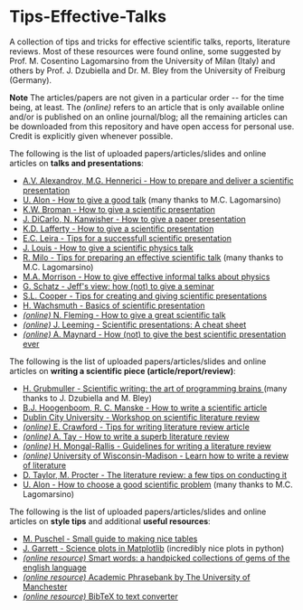 # Tips-Effective-Talks

A collection of tips and tricks for effective scientific talks, reports, literature reviews.
Most of these resources were found online, some suggested by Prof. M. Cosentino Lagomarsino from the University of Milan (Italy) and others by Prof. J. Dzubiella and Dr. M. Bley from the University of Freiburg (Germany).

**Note** The articles/papers are not given in a particular order -- for the time being, at least. The *(online)* refers to an article that is only available online and/or is published on an online journal/blog; all the remaining articles can be downloaded from this repository and have open access for personal use. Credit is explicitly given whenever possible.


 The following is the list of uploaded papers/articles/slides and online articles on **talks and presentations**:
 - [A.V. Alexandrov, M.G. Hennerici - How to prepare and deliver a scientific presentation](../main/Talk-and-presentation-tips/Alexandrov_Hennerici.pdf)
 - [U. Alon - How to give a good talk](../main/Talk-and-presentation-tips/Alon.pdf) (many thanks to M.C. Lagomarsino)
 - [K.W. Broman - How to give a scientific presentation](../main/Talk-and-presentation-tips/Broman.pdf)
 - [J. DiCarlo, N. Kanwisher - How to give a paper presentation](../main/Talk-and-presentation-tips/DiCarlo_Kanwisher.pdf)
 - [K.D. Lafferty - How to give a scientific presentation](../main/Talk-and-presentation-tips/Lafferty.pdf)
 - [E.C. Leira - Tips for a successfull scientific presentation](../main/Talk-and-presentation-tips/Leira.pdf)
 - [J. Louis - How to give a scientific physics talk](../main/Talk-and-presentation-tips/Louis.pdf)
 - [R. Milo - Tips for preparing an effective scientific talk](../main/Talk-and-presentation-tips/Milo.pdf) (many thanks to M.C. Lagomarsino)
 - [M.A. Morrison - How to give effective informal talks about physics](../main/Talk-and-presentation-tips/Morrison.pdf)
 - [G. Schatz - Jeff's view: how (not) to give a seminar](../main/Talk-and-presentation-tips/Schatz.pdf)
 - [S.L. Cooper - Tips for creating and giving scientific presentations](../main/Talk-and-presentation-tips/Unknown.pdf)
 - [H. Wachsmuth - Basics of scientific presentation](../main/Talk-and-presentation-tips/Wachsmuth.pdf)
 - [*(online)* N. Fleming - How to give a great scientific talk](https://www.nature.com/articles/d41586-018-07780-5)
 - [*(online)* J. Leeming - Scientific presentations: A cheat sheet](http://blogs.nature.com/naturejobs/2017/01/11/scientific-presentations-a-cheat-sheet/)
 - [*(online)* A. Maynard - How (not) to give the best scientific presentation ever](https://medium.com/edge-of-innovation/how-to-give-the-best-scientific-presentation-ever-c87e202718cf)

The following is the list of uploaded papers/articles/slides and online articles on **writing a scientific piece (article/report/review)**:
- [H. Grubmuller - Scientific writing: the art of programming brains ](../main/Writing-tips/Grubmuller.pdf) (many thanks to J. Dzubiella and M. Bley)
- [B.J. Hoogenboom, R. C. Manske - How to write a scientific article](../main/Writing-tips/Hoogenboom_Manske.pdf)
- [Dublin City University - Workshop on scientific literature review](../main/Writing-tips/Workshop.pdf)
- [*(online)* E. Crawford - Tips for writing literature review article](https://www.asbmb.org/asbmb-today/careers/120111/writing-a-scientific-literature-review-article)
- [*(online)* A. Tay - How to write a superb literature review](https://www.nature.com/articles/d41586-020-03422-x)
- [*(online)* H. Mongal-Rallis - Guidelines for writing a literature review](https://www.d.umn.edu/~hrallis/guides/researching/litreview.html)
- [*(online)* University of Wisconsin-Madison - Learn how to write a review of literature](https://writing.wisc.edu/handbook/assignments/reviewofliterature/)
- [D. Taylor, M. Procter - The literature review: a few tips on conducting it](../main/Writing-tips/Taylor_Procter.pdf)
- [U. Alon - How to choose a good scientific problem](../main/Writing-tips/Alon.pdf) (many thanks to M.C. Lagomarsino)

The following is the list of uploaded papers/articles/slides and online articles on **style tips** and additional **useful resources**:
- [M. Puschel - Small guide to making nice tables](../main/Style-tips/Puschel.pdf)
- [J. Garrett - Science plots in Matplotlib](https://github.com/garrettj403/SciencePlots) (incredibly nice plots in python)
- [*(online resource)* Smart words: a handpicked collections of gems of the english language](https://www.smart-words.org)
- [*(online resource)* Academic Phrasebank by The University of Manchester](https://www.phrasebank.manchester.ac.uk/)
- [*(online resource)* BibTeX to text converter](https://bibtex.online/)
